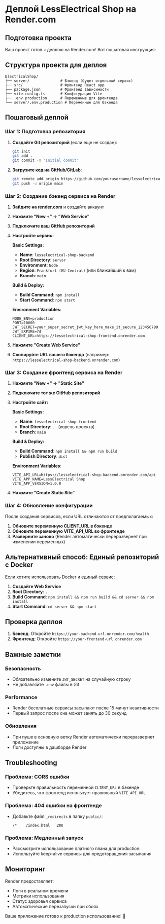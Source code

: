 # Деплой LessElectrical Shop на Render.com

## Подготовка проекта

Ваш проект готов к деплою на Render.com! Вот пошаговая инструкция:

## Структура проекта для деплоя

```
ElectricalShop/
├── server/              # Бэкенд (будет отдельный сервис)
├── src/                 # Фронтенд React app
├── package.json         # Фронтенд зависимости
├── vite.config.ts       # Конфигурация Vite
├── .env.production      # Переменные для фронтенда
└── server/.env.production # Переменные для бэкенда
```

## Пошаговый деплой

### Шаг 1: Подготовка репозитория

1. **Создайте Git репозиторий** (если еще не создан):

   ```bash
   git init
   git add .
   git commit -m "Initial commit"
   ```

2. **Загрузите код на GitHub/GitLab**:
   ```bash
   git remote add origin https://github.com/yourusername/lesselectrical-shop.git
   git push -u origin main
   ```

### Шаг 2: Создание бэкенд сервиса на Render

1. **Зайдите на [render.com](https://render.com)** и создайте аккаунт
2. **Нажмите "New +" → "Web Service"**
3. **Подключите ваш GitHub репозиторий**
4. **Настройте сервис:**

   **Basic Settings:**

   - **Name**: `lesselectrical-shop-backend`
   - **Root Directory**: `server`
   - **Environment**: `Node`
   - **Region**: `Frankfurt (EU Central)` (или ближайший к вам)
   - **Branch**: `main`

   **Build & Deploy:**

   - **Build Command**: `npm install`
   - **Start Command**: `npm start`

   **Environment Variables:**

   ```
   NODE_ENV=production
   PORT=10000
   JWT_SECRET=your_super_secret_jwt_key_here_make_it_secure_123456789
   JWT_EXPIRE=7d
   CLIENT_URL=https://lesselectrical-shop-frontend.onrender.com
   ```

5. **Нажмите "Create Web Service"**
6. **Скопируйте URL вашего бэкенда** (например: `https://lesselectrical-shop-backend.onrender.com`)

### Шаг 3: Создание фронтенд сервиса на Render

1. **Нажмите "New +" → "Static Site"**
2. **Подключите тот же GitHub репозиторий**
3. **Настройте сайт:**

   **Basic Settings:**

   - **Name**: `lesselectrical-shop-frontend`
   - **Root Directory**: `. ` (корень проекта)
   - **Branch**: `main`

   **Build & Deploy:**

   - **Build Command**: `npm install && npm run build`
   - **Publish Directory**: `dist`

   **Environment Variables:**

   ```
   VITE_API_URL=https://lesselectrical-shop-backend.onrender.com/api
   VITE_APP_NAME=LessElectrical Shop
   VITE_APP_VERSION=1.0.0
   ```

4. **Нажмите "Create Static Site"**

### Шаг 4: Обновление конфигурации

После создания сервисов, если URL отличаются от предполагаемых:

1. **Обновите переменную CLIENT_URL в бэкенде**
2. **Обновите переменную VITE_API_URL во фронтенде**
3. **Разверните заново** (Render автоматически переразвернет при изменении переменных)

## Альтернативный способ: Единый репозиторий с Docker

Если хотите использовать Docker и единый сервис:

1. **Создайте Web Service**
2. **Root Directory**: `.`
3. **Build Command**: `npm install && npm run build && cd server && npm install`
4. **Start Command**: `cd server && npm start`

## Проверка деплоя

1. **Бэкенд**: Откройте `https://your-backend-url.onrender.com/health`
2. **Фронтенд**: Откройте `https://your-frontend-url.onrender.com`

## Важные заметки

### Безопасность

- Обязательно измените `JWT_SECRET` на случайную строку
- Не добавляйте `.env` файлы в Git

### Performance

- Render бесплатные сервисы засыпают после 15 минут неактивности
- Первый запрос после сна может занять до 30 секунд

### Обновления

- При пуше в основную ветку Render автоматически переразвернет приложение
- Логи доступны в дашборде Render

## Troubleshooting

### Проблема: CORS ошибки

- Проверьте правильность переменной `CLIENT_URL` в бэкенде
- Убедитесь, что фронтенд использует правильный `VITE_API_URL`

### Проблема: 404 ошибки на фронтенде

- Добавьте файл `_redirects` в папку `public/`:
  ```
  /*    /index.html   200
  ```

### Проблема: Медленный запуск

- Рассмотрите использование платного плана для production
- Используйте keep-alive сервисы для предотвращения засыпания

## Мониторинг

Render предоставляет:

- Логи в реальном времени
- Метрики использования
- Статус здоровья сервиса
- Автоматические перезапуски при сбоях

Ваше приложение готово к production использованию! 🚀
